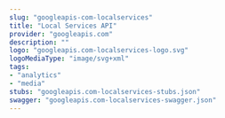 ```yaml
---
slug: "googleapis-com-localservices"
title: "Local Services API"
provider: "googleapis.com"
description: ""
logo: "googleapis.com-localservices-logo.svg"
logoMediaType: "image/svg+xml"
tags:
- "analytics"
- "media"
stubs: "googleapis.com-localservices-stubs.json"
swagger: "googleapis.com-localservices-swagger.json"
---
```

